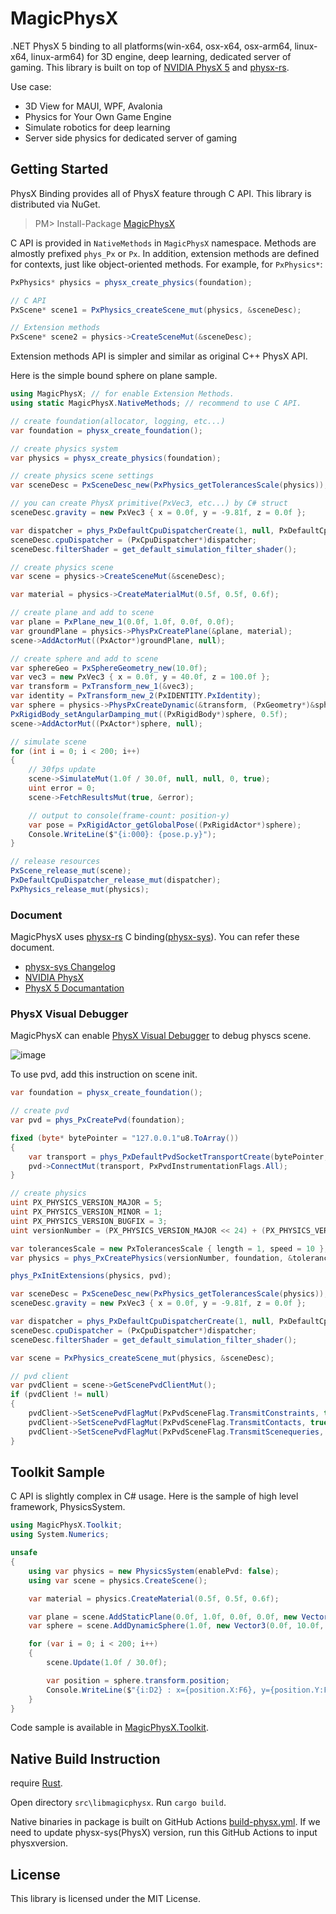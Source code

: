 # MagicPhysX
.NET PhysX 5 binding to all platforms(win-x64, osx-x64, osx-arm64, linux-x64, linux-arm64) for 3D engine, deep learning, dedicated server of gaming. This library is built on top of [NVIDIA PhysX 5](https://github.com/NVIDIA-Omniverse/PhysX) and [physx-rs](https://github.com/EmbarkStudios/physx-rs).

Use case:
* 3D View for MAUI, WPF, Avalonia
* Physics for Your Own Game Engine
* Simulate robotics for deep learning
* Server side physics for dedicated server of gaming

Getting Started
---
PhysX Binding provides all of PhysX feature through C API. This library is distributed via NuGet.

> PM> Install-Package [MagicPhysX](https://www.nuget.org/packages/MagicPhysX)

C API is provided in `NativeMethods` in `MagicPhysX` namespace. Methods are almostly prefixed `phys_Px` or `Px`. In addition, extension methods are defined for contexts, just like object-oriented methods. For example, for `PxPhysics*`:

```csharp
PxPhysics* physics = physx_create_physics(foundation);

// C API
PxScene* scene1 = PxPhysics_createScene_mut(physics, &sceneDesc);

// Extension methods
PxScene* scene2 = physics->CreateSceneMut(&sceneDesc);
```

Extension methods API is simpler and similar as original C++ PhysX API.

Here is the simple bound sphere on plane sample.

```csharp
using MagicPhysX; // for enable Extension Methods.
using static MagicPhysX.NativeMethods; // recommend to use C API.

// create foundation(allocator, logging, etc...)
var foundation = physx_create_foundation();

// create physics system
var physics = physx_create_physics(foundation);

// create physics scene settings
var sceneDesc = PxSceneDesc_new(PxPhysics_getTolerancesScale(physics));

// you can create PhysX primitive(PxVec3, etc...) by C# struct
sceneDesc.gravity = new PxVec3 { x = 0.0f, y = -9.81f, z = 0.0f };

var dispatcher = phys_PxDefaultCpuDispatcherCreate(1, null, PxDefaultCpuDispatcherWaitForWorkMode.WaitForWork, 0);
sceneDesc.cpuDispatcher = (PxCpuDispatcher*)dispatcher;
sceneDesc.filterShader = get_default_simulation_filter_shader();

// create physics scene
var scene = physics->CreateSceneMut(&sceneDesc);

var material = physics->CreateMaterialMut(0.5f, 0.5f, 0.6f);

// create plane and add to scene
var plane = PxPlane_new_1(0.0f, 1.0f, 0.0f, 0.0f);
var groundPlane = physics->PhysPxCreatePlane(&plane, material);
scene->AddActorMut((PxActor*)groundPlane, null);

// create sphere and add to scene
var sphereGeo = PxSphereGeometry_new(10.0f);
var vec3 = new PxVec3 { x = 0.0f, y = 40.0f, z = 100.0f };
var transform = PxTransform_new_1(&vec3);
var identity = PxTransform_new_2(PxIDENTITY.PxIdentity);
var sphere = physics->PhysPxCreateDynamic(&transform, (PxGeometry*)&sphereGeo, material, 10.0f, &identity);
PxRigidBody_setAngularDamping_mut((PxRigidBody*)sphere, 0.5f);
scene->AddActorMut((PxActor*)sphere, null);

// simulate scene
for (int i = 0; i < 200; i++)
{
    // 30fps update
    scene->SimulateMut(1.0f / 30.0f, null, null, 0, true);
    uint error = 0;
    scene->FetchResultsMut(true, &error);

    // output to console(frame-count: position-y)
    var pose = PxRigidActor_getGlobalPose((PxRigidActor*)sphere);
    Console.WriteLine($"{i:000}: {pose.p.y}");
}

// release resources
PxScene_release_mut(scene);
PxDefaultCpuDispatcher_release_mut(dispatcher);
PxPhysics_release_mut(physics);
```

### Document

MagicPhysX uses [physx-rs](https://github.com/EmbarkStudios/physx-rs) C binding([physx-sys](https://github.com/EmbarkStudios/physx-rs/tree/main/physx-sys)). You can refer these document.

* [physx-sys Changelog](https://github.com/EmbarkStudios/physx-rs/blob/main/physx-sys/CHANGELOG.md)
* [NVIDIA PhysX](https://github.com/NVIDIA-Omniverse/PhysX)
* [PhysX 5 Documantation](https://nvidia-omniverse.github.io/PhysX/physx/5.1.3/)

### PhysX Visual Debugger

MagicPhysX can enable [PhysX Visual Debugger](https://developer.nvidia.com/physx-visual-debugger) to debug physcs scene.

![image](https://github.com/Cysharp/MagicPhysX/assets/46207/83b6b7c7-c8d6-4ab3-bd5e-f85905831d43)

To use pvd, add this instruction on scene init.

```csharp
var foundation = physx_create_foundation();

// create pvd
var pvd = phys_PxCreatePvd(foundation);

fixed (byte* bytePointer = "127.0.0.1"u8.ToArray())
{
    var transport = phys_PxDefaultPvdSocketTransportCreate(bytePointer, 5425, 10);
    pvd->ConnectMut(transport, PxPvdInstrumentationFlags.All);
}

// create physics
uint PX_PHYSICS_VERSION_MAJOR = 5;
uint PX_PHYSICS_VERSION_MINOR = 1;
uint PX_PHYSICS_VERSION_BUGFIX = 3;
uint versionNumber = (PX_PHYSICS_VERSION_MAJOR << 24) + (PX_PHYSICS_VERSION_MINOR << 16) + (PX_PHYSICS_VERSION_BUGFIX << 8);

var tolerancesScale = new PxTolerancesScale { length = 1, speed = 10 };
var physics = phys_PxCreatePhysics(versionNumber, foundation, &tolerancesScale, true, pvd, null);

phys_PxInitExtensions(physics, pvd);

var sceneDesc = PxSceneDesc_new(PxPhysics_getTolerancesScale(physics));
sceneDesc.gravity = new PxVec3 { x = 0.0f, y = -9.81f, z = 0.0f };

var dispatcher = phys_PxDefaultCpuDispatcherCreate(1, null, PxDefaultCpuDispatcherWaitForWorkMode.WaitForWork, 0);
sceneDesc.cpuDispatcher = (PxCpuDispatcher*)dispatcher;
sceneDesc.filterShader = get_default_simulation_filter_shader();

var scene = PxPhysics_createScene_mut(physics, &sceneDesc);

// pvd client
var pvdClient = scene->GetScenePvdClientMut();
if (pvdClient != null)
{
    pvdClient->SetScenePvdFlagMut(PxPvdSceneFlag.TransmitConstraints, true);
    pvdClient->SetScenePvdFlagMut(PxPvdSceneFlag.TransmitContacts, true);
    pvdClient->SetScenePvdFlagMut(PxPvdSceneFlag.TransmitScenequeries, true);
}
```

Toolkit Sample
---
C API is slightly complex in C# usage. Here is the sample of high level framework, PhysicsSystem.

```csharp
using MagicPhysX.Toolkit;
using System.Numerics;

unsafe
{
    using var physics = new PhysicsSystem(enablePvd: false);
    using var scene = physics.CreateScene();

    var material = physics.CreateMaterial(0.5f, 0.5f, 0.6f);

    var plane = scene.AddStaticPlane(0.0f, 1.0f, 0.0f, 0.0f, new Vector3(0, 0, 0), Quaternion.Identity, material);
    var sphere = scene.AddDynamicSphere(1.0f, new Vector3(0.0f, 10.0f, 0.0f), Quaternion.Identity, 10.0f, material);

    for (var i = 0; i < 200; i++)
    {
        scene.Update(1.0f / 30.0f);

        var position = sphere.transform.position;
        Console.WriteLine($"{i:D2} : x={position.X:F6}, y={position.Y:F6}, z={position.Z:F6}");
    }
}
```

Code sample is available in [MagicPhysX.Toolkit](https://github.com/Cysharp/MagicPhysX/tree/main/samples/MagicPhysX.Toolkit).

Native Build Instruction
---
require [Rust](https://www.rust-lang.org/).

Open directory `src\libmagicphysx`.
Run `cargo build`.

Native binaries in package is built on GitHub Actions [build-physx.yml](https://github.com/Cysharp/MagicPhysX/blob/main/.github/workflows/build-physx.yml). If we need to update physx-sys(PhysX) version, run this GitHub Actions to input physxversion.

License
---
This library is licensed under the MIT License.